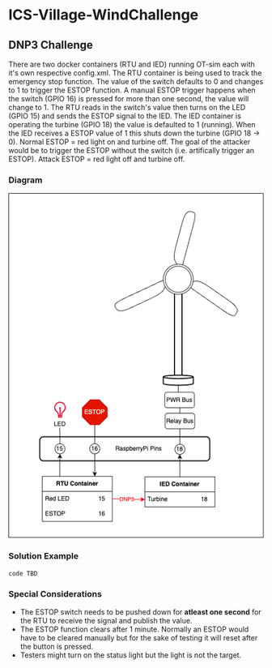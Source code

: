# ICS-Village-WindChallenge

## DNP3 Challenge 
There are two docker containers (RTU and IED) running OT-sim each with it's own respective config.xml. 
The RTU container is being used to track the emergency stop function. The value of the switch defaults to 0 and changes to 1 to trigger the ESTOP function. 
A manual ESTOP trigger happens when the switch (GPIO 16) is pressed for more than one second, the value will change to 1. The RTU reads in the switch's value then turns on the LED (GPIO 15) and sends the ESTOP signal to the IED. 
The IED container is operating the turbine (GPIO 18) the value is defaulted to 1 (running). When the IED receives a ESTOP value of 1 this shuts down the turbine (GPIO 18 -> 0). 
Normal ESTOP = red light on and turbine off. 
The goal of the attacker would be to trigger the ESTOP without the switch (i.e. artifically trigger an ESTOP). 
Attack ESTOP = red light off and turbine off. 

### Diagram 
![DNP3 Challenge Overview](./dnp3.png)

### Solution Example 
```
code TBD
```

### Special Considerations 
* The ESTOP switch needs to be pushed down for **atleast one second** for the RTU to receive the signal and publish the value. 
* The ESTOP function clears after 1 minute. Normally an ESTOP would have to be cleared manually but for the sake of testing it will reset after the button is pressed.
* Testers might turn on the status light but the light is not the target. 
